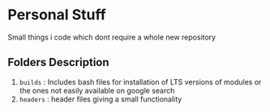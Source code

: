 # Personal Stuff
Small things i code which dont require a whole new repository

## Folders Description
1. `builds` : Includes bash files for installation of LTS versions of modules or the ones not easily available on google search
2. `headers` : header files giving a small functionality
